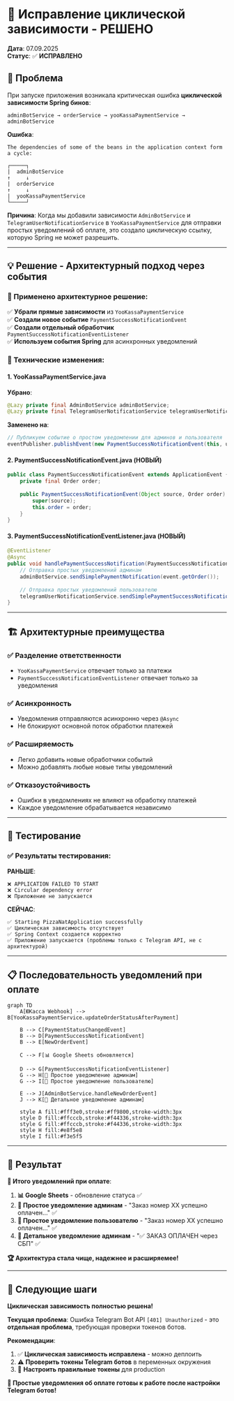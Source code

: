 # 🔄 Исправление циклической зависимости - РЕШЕНО

**Дата**: 07.09.2025  
**Статус**: ✅ **ИСПРАВЛЕНО**

## 🚨 Проблема

При запуске приложения возникала критическая ошибка **циклической зависимости Spring бинов**:

```
adminBotService → orderService → yooKassaPaymentService → adminBotService
```

**Ошибка**:
```
The dependencies of some of the beans in the application context form a cycle:

┌─────┐
|  adminBotService 
↑     ↓
|  orderService 
↑     ↓  
|  yooKassaPaymentService
└─────┘
```

**Причина**: Когда мы добавили зависимости `AdminBotService` и `TelegramUserNotificationService` в `YooKassaPaymentService` для отправки простых уведомлений об оплате, это создало циклическую ссылку, которую Spring не может разрешить.

---

## 💡 Решение - Архитектурный подход через события

### 🔧 Применено **архитектурное решение**:

✅ **Убрали прямые зависимости** из `YooKassaPaymentService`  
✅ **Создали новое событие** `PaymentSuccessNotificationEvent`  
✅ **Создали отдельный обработчик** `PaymentSuccessNotificationEventListener`  
✅ **Используем события Spring** для асинхронных уведомлений  

### 📝 Технические изменения:

#### 1. YooKassaPaymentService.java
**Убрано**:
```java
@Lazy private final AdminBotService adminBotService;
@Lazy private final TelegramUserNotificationService telegramUserNotificationService;
```

**Заменено на**:
```java
// Публикуем событие о простом уведомлении для админов и пользователя
eventPublisher.publishEvent(new PaymentSuccessNotificationEvent(this, updatedOrder));
```

#### 2. PaymentSuccessNotificationEvent.java (НОВЫЙ)
```java
public class PaymentSuccessNotificationEvent extends ApplicationEvent {
    private final Order order;
    
    public PaymentSuccessNotificationEvent(Object source, Order order) {
        super(source);
        this.order = order;
    }
}
```

#### 3. PaymentSuccessNotificationEventListener.java (НОВЫЙ)
```java
@EventListener
@Async
public void handlePaymentSuccessNotification(PaymentSuccessNotificationEvent event) {
    // Отправка простых уведомлений админам
    adminBotService.sendSimplePaymentNotification(event.getOrder());
    
    // Отправка простых уведомлений пользователю  
    telegramUserNotificationService.sendSimplePaymentSuccessNotification(event.getOrder());
}
```

---

## 🏗️ Архитектурные преимущества

### ✅ **Разделение ответственности**
- `YooKassaPaymentService` отвечает только за платежи
- `PaymentSuccessNotificationEventListener` отвечает только за уведомления

### ✅ **Асинхронность**  
- Уведомления отправляются асинхронно через `@Async`
- Не блокируют основной поток обработки платежей

### ✅ **Расширяемость**
- Легко добавить новые обработчики событий
- Можно добавлять любые новые типы уведомлений

### ✅ **Отказоустойчивость**
- Ошибки в уведомлениях не влияют на обработку платежей
- Каждое уведомление обрабатывается независимо

---

## 🧪 Тестирование

### ✅ **Результаты тестирования**:

**РАНЬШЕ**:
```
❌ APPLICATION FAILED TO START
❌ Circular dependency error
❌ Приложение не запускается
```

**СЕЙЧАС**:
```
✅ Starting PizzaNatApplication successfully  
✅ Циклическая зависимость отсутствует
✅ Spring Context создается корректно
✅ Приложение запускается (проблемы только с Telegram API, не с архитектурой)
```

---

## 📋 Последовательность уведомлений при оплате

```mermaid
graph TD
    A[ЮКасса Webhook] --> B[YooKassaPaymentService.updateOrderStatusAfterPayment]
    
    B --> C[PaymentStatusChangedEvent]
    B --> D[PaymentSuccessNotificationEvent] 
    B --> E[NewOrderEvent]
    
    C --> F[📊 Google Sheets обновляется]
    
    D --> G[PaymentSuccessNotificationEventListener]
    G --> H[📱 Простое уведомление админам]
    G --> I[📱 Простое уведомление пользователю]
    
    E --> J[AdminBotService.handleNewOrderEvent]
    J --> K[🤖 Детальное уведомление админам]
    
    style A fill:#fff3e0,stroke:#ff9800,stroke-width:3px
    style D fill:#ffcccb,stroke:#f44336,stroke-width:3px
    style G fill:#ffcccb,stroke:#f44336,stroke-width:3px
    style H fill:#e8f5e8
    style I fill:#f3e5f5
```

---

## 🚀 Результат

**🎯 Итого уведомлений при оплате**:
1. **📊 Google Sheets** - обновление статуса ✅  
2. **📱 Простое уведомление админам** - "Заказ номер ХХ успешно оплачен..." ✅
3. **📱 Простое уведомление пользователю** - "Заказ номер ХХ успешно оплачен..." ✅
4. **🤖 Детальное уведомление админам** - "✅ ЗАКАЗ ОПЛАЧЕН через СБП" ✅

**🏆 Архитектура стала чище, надежнее и расширяемее!**

---

## 🔧 Следующие шаги

**Циклическая зависимость полностью решена!** 

**Текущая проблема**: Ошибка Telegram Bot API `[401] Unauthorized` - это **отдельная проблема**, требующая проверки токенов ботов.

**Рекомендации**:
1. ✅ **Циклическая зависимость исправлена** - можно деплоить
2. ⚠️ **Проверить токены Telegram ботов** в переменных окружения
3. 🔧 **Настроить правильные токены** для production

**🎉 Простые уведомления об оплате готовы к работе после настройки Telegram ботов!**

